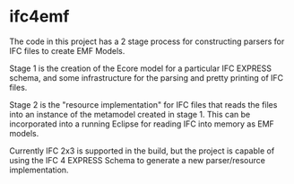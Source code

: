 # ifc4emf

The code in this project has a 2 stage process for constructing parsers for IFC files to create EMF Models.

Stage 1 is the creation of the Ecore model for a particular IFC EXPRESS schema, and some infrastructure for the parsing and pretty printing of IFC files.

Stage 2 is the "resource implementation" for IFC files that reads the files into an instance of the metamodel created in stage 1. This can be incorporated into a running Eclipse for reading IFC into memory as EMF models.

Currently IFC 2x3 is supported in the build, but the project is capable of using the IFC 4 EXPRESS Schema to generate a new parser/resource implementation.
